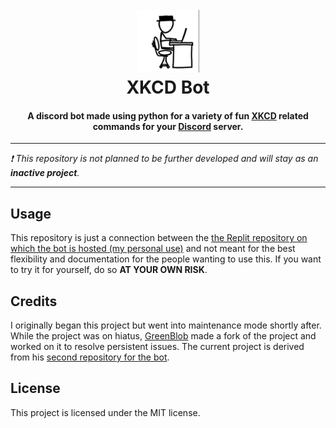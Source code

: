 <h1 align="center">
  <br>
  <img src="icon.png" height="100"/>
  <br>
  XKCD Bot
  <br>
</h1>
<h4 align="center">
  A discord bot made using python for a variety of fun <a href="https://xkcd.com/">XKCD</a> related commands for your <a href="https://discord.com/">Discord</a> server.
</h4>

---

*❗ This repository is not planned to be further developed and will stay as an **inactive project**.* 

---

## Usage
This repository is just a connection between the [the Replit repository on which the bot is hosted (my personal use)](https://replit.com/@src4026/XKCD-Bot) and not meant for the best flexibility and documentation for the people wanting to use this. If you want to try it for yourself, do so **AT YOUR OWN RISK**.

## Credits

I originally began this project but went into maintenance mode shortly after. While the project was on hiatus, [GreenBlob](https://replit.com/@lightboxfacts) made a fork of the project and worked on it to resolve persistent issues. The current project is derived from his [second repository for the bot](https://replit.com/@lightboxfacts/XKCD-Bot2).

## License

This project is licensed under the MIT license.